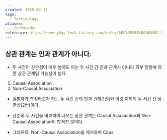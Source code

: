 ```yaml
---
created: 2025-02-13
tags:
  - Terminology
aliases:
  - Confounder
reference: https://everyday-tech.tistory.com/entry/%EC%9D%B8%EA%B3%BC-%EC%B6%94%EB%A1%A0%EC%9D%84-%EC%96%B4%EB%A0%B5%EA%B2%8C-%ED%95%98%EB%8A%94-%EC%9A%94%EC%86%8C%EC%99%80-%ED%95%B4%EA%B2%B0-%EB%B0%A9%EB%B2%95
---
```

## 상관 관계는 인과 관계가 아니다.
- 두 사건이 상관성이 매우 높아도 이는 두 사건 간 인과 관계가 아니라 외부 영향에 의한 상관 관계일 가능성이 높다.

1. Causal Association
2. Non-Causal Association

- 실험자가 측정하고자 하는 두 사건 간의 인과 관계(1번)와 이것 이외의 두 사건 간 상관성(2번)이다.
- 단순히 두 사건을 비교하여 나오는 상관 관계는 Causal Association과 Non-Causal Association이 합쳐진 것이다.

- 그러므로, Non-Causal Association을 제거하여 Caus